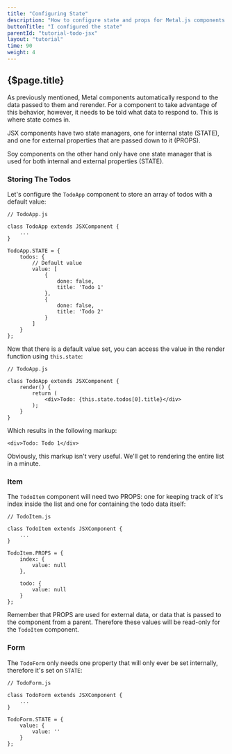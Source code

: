 ```yaml
---
title: "Configuring State"
description: "How to configure state and props for Metal.js components."
buttonTitle: "I configured the state"
parentId: "tutorial-todo-jsx"
layout: "tutorial"
time: 90
weight: 4
---
```


## {$page.title}

As previously mentioned, Metal components automatically respond to the data
passed to them and rerender. For a component to take advantage of this behavior, however, it needs to be told what data to respond to. This is where
state comes in.

JSX components have two state managers, one for internal state (STATE), and one
for external properties that are passed down to it (PROPS).

Soy components on the other hand only have one state manager that is used for
both internal and external properties (STATE).

### Storing The Todos

Let's configure the `TodoApp` component to store an array of todos with a
default value:

```text/javascript
// TodoApp.js

class TodoApp extends JSXComponent {
	...
}

TodoApp.STATE = {
	todos: {
		// Default value
		value: [
			{
				done: false,
				title: 'Todo 1'
			},
			{
				done: false,
				title: 'Todo 2'
			}
		]
	}
};
```

Now that there is a default value set, you can access the value in the render
function using `this.state`:

```text/javascript
// TodoApp.js

class TodoApp extends JSXComponent {
	render() {
		return (
			<div>Todo: {this.state.todos[0].title}</div>
		);
	}
}
```

Which results in the following markup:

```text/xml
<div>Todo: Todo 1</div>
```

Obviously, this markup isn't very useful. We'll get to rendering the entire list
in a minute.

### Item

The `TodoItem` component will need two PROPS: one for keeping track of it's
index inside the list and one for containing the todo data itself:

```text/jsx
// TodoItem.js

class TodoItem extends JSXComponent {
	...
}

TodoItem.PROPS = {
	index: {
		value: null
	},

	todo: {
		value: null
	}
};
```

Remember that PROPS are used for external data, or data that is passed to the
component from a parent. Therefore these values will be read-only for
the `TodoItem` component.

### Form

The `TodoForm` only needs one property that will only ever be set internally,
therefore it's set on `STATE`:

```text/jsx
// TodoForm.js

class TodoForm extends JSXComponent {
	...
}

TodoForm.STATE = {
	value: {
		value: ''
	}
};
```
